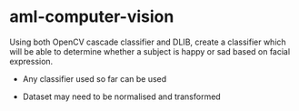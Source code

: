 # aml-computer-vision
Using both OpenCV cascade classifier and DLIB, create a classifier which will be able to determine whether a subject is happy or sad based on facial expression. 

 - Any classifier used so far can be used

 - Dataset may need to be normalised and transformed
